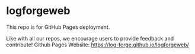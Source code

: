 # logforgeweb
This repo is for GitHub Pages deployment.

Like with all our repos, we encourage users to provide feedback and contribute!
Github Pages Website: https://log-forge.github.io/logforgeweb/
